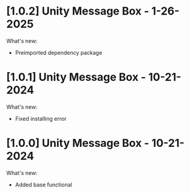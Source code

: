 # [1.0.2] Unity Message Box - 1-26-2025
What's new:
- Preimported dependency package

# [1.0.1] Unity Message Box - 10-21-2024
What's new:
- Fixed installing error

# [1.0.0] Unity Message Box - 10-21-2024
What's new:
- Added base functional